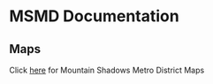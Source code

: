 # MSMD Documentation 

##  Maps

Click [here](./maps/README.md) for Mountain Shadows Metro District Maps

